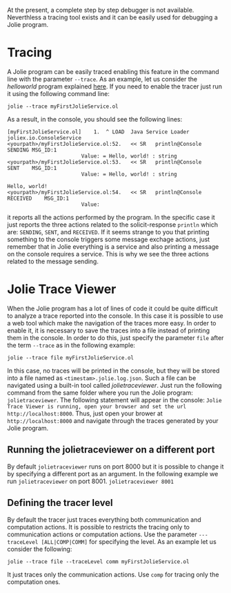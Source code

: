 At the present, a complete step by step debugger is not available. Neverthless a tracing tool exists and it can be easily used for debugging a Jolie program.

# Tracing
A Jolie program can be easily traced enabling this feature in the command line with the parameter `--trace`. 
As an example, let us consider the _helloworld_ program explained [here](https://jolielang.gitbook.io/docs/tutorials/getting-started/hello_world). If you need to enable the tracer just run it using the following command line:
```
jolie --trace myFirstJolieService.ol
```
As a result, in the console, you should see the following lines:
```
[myFirstJolieService.ol] 	1.	^ LOAD	Java Service Loader			joliex.io.ConsoleService
<yourpath>/myFirstJolieService.ol:52.	<< SR	println@Console			SENDING	MSG_ID:1
						Value: = Hello, world! : string
<yourpath>/myFirstJolieService.ol:53.	<< SR	println@Console			SENT	MSG_ID:1
						Value: = Hello, world! : string

Hello, world!
<yourpath>/myFirstJolieService.ol:54.	<< SR	println@Console			RECEIVED	MSG_ID:1
						Value:
```
it reports all the actions performed by the program. In the specific case it just reports the three actions related to the solicit-response `println` which are: `SENDING`, `SENT`, and `RECEIVED`. If it seems strange to you that printing something to the console triggers some message exchage actions, just remember that in Jolie everything is a service and also printing a message on the console requires a service. This is why we see the three actions related to the message sending. 

# Jolie Trace Viewer
When the Jolie program has a lot of lines of code it could be quite difficult to analyze a trace reported into the console. 
In this case it is possible to use a web tool which make the navigation of the traces more easy. In order to enable it, it is necessary to save the traces into a file instead of printing them in the console. In order to do this, just specify the parameter `file` after the term `--trace` as in the following example:
```
jolie --trace file myFirstJolieService.ol
```
In this case, no traces will be printed in the console, but they will be stored into a file named as `<timestam>.jolie.log.json`. Such a file can be navigated using a built-in tool called _jolietraceviewer_. Just run the following command from the same folder where you run the Jolie program:
`jolietraceviewer`.
The following statement will appear in the console:
`Jolie Trace Viewer is running, open your browser and set the url http://localhost:8000`.
Thus, just open your brower at `http://localhost:8000` and navigate through the traces generated by your Jolie program.

## Running the jolietraceviewer on a different port
By default `jolietraceviewer` runs on port 8000 but it is possible to change it by specifying a different port as an argument. In the following example we run `jolietraceviewer` on port 8001.
`jolietraceviewer 8001`

## Defining the tracer level
By default the tracer just traces everything both communication and computation actions. It is possible to restricts the tracing only to communication actions or computation actions. Use the parameter `---traceLevel [ALL|COMP|COMM]` for specifying the level. As an example let us consider the following:
```
jolie --trace file --traceLevel comm myFirstJolieService.ol
```
It just traces only the communication actions. Use `comp` for tracing only the computation ones.
